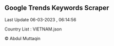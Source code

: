 

## Google Trends Keywords Scraper 
 
Last Update 06-03-2023 , 06:14:56

Country List :
VIETNAM.json



© Abdul Muttaqin 
